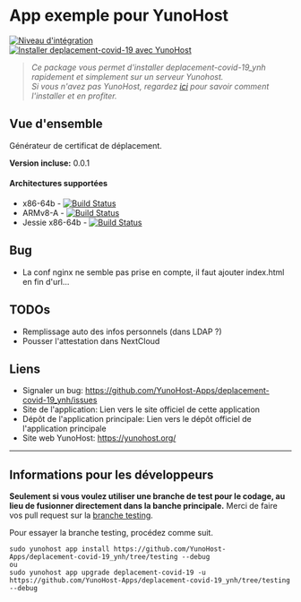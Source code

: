 # App exemple pour YunoHost

[![Niveau d'intégration](https://dash.yunohost.org/integration/deplacement-covid-19.svg)](https://dash.yunohost.org/appci/app/deplacement-covid-19)  
[![Installer deplacement-covid-19 avec YunoHost](https://install-app.yunohost.org/install-with-yunohost.png)](https://install-app.yunohost.org/?app=deplacement-covid-19)

> *Ce package vous permet d'installer deplacement-covid-19_ynh rapidement et simplement sur un serveur Yunohost.  
Si vous n'avez pas YunoHost, regardez [ici](https://yunohost.org/#/install) pour savoir comment l'installer et en profiter.*

## Vue d'ensemble
Générateur de certificat de déplacement.

**Version incluse:** 0.0.1

#### Architectures supportées

* x86-64b - [![Build Status](https://ci-apps.yunohost.org/ci/logs/deplacement-covid-19%20%28Apps%29.svg)](https://ci-apps.yunohost.org/ci/apps/deplacement-covid-19/)
* ARMv8-A - [![Build Status](https://ci-apps-arm.yunohost.org/ci/logs/deplacement-covid-19%20%28Apps%29.svg)](https://ci-apps-arm.yunohost.org/ci/apps/deplacement-covid-19/)
* Jessie x86-64b - [![Build Status](https://ci-stretch.nohost.me/ci/logs/deplacement-covid-19%20%28Apps%29.svg)](https://ci-stretch.nohost.me/ci/apps/deplacement-covid-19/)

## Bug

 * La conf nginx ne semble pas prise en compte, il faut ajouter index.html en fin d'url...

## TODOs

 * Remplissage auto des infos personnels (dans LDAP ?)
 * Pousser l'attestation dans NextCloud

## Liens

 * Signaler un bug: https://github.com/YunoHost-Apps/deplacement-covid-19_ynh/issues
 * Site de l'application: Lien vers le site officiel de cette application
 * Dépôt de l'application principale: Lien vers le dépôt officiel de l'application principale
 * Site web YunoHost: https://yunohost.org/

---

Informations pour les développeurs
----------------

**Seulement si vous voulez utiliser une branche de test pour le codage, au lieu de fusionner directement dans la banche principale.**
Merci de faire vos pull request sur la [branche testing](https://github.com/YunoHost-Apps/deplacement-covid-19_ynh/tree/testing).

Pour essayer la branche testing, procédez comme suit.
```
sudo yunohost app install https://github.com/YunoHost-Apps/deplacement-covid-19_ynh/tree/testing --debug
ou
sudo yunohost app upgrade deplacement-covid-19 -u https://github.com/YunoHost-Apps/deplacement-covid-19_ynh/tree/testing --debug
```
